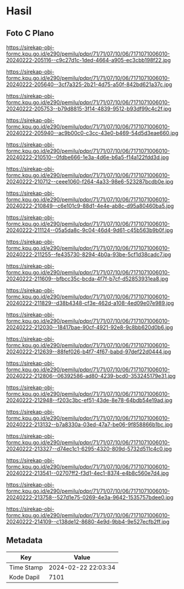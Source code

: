 # Hasil

## Foto C Plano

https://sirekap-obj-formc.kpu.go.id/e290/pemilu/pdpr/71/71/07/10/06/7171071006010-20240222-205116--c9c27d1c-1ded-4664-a905-ec3cbb198f22.jpg

https://sirekap-obj-formc.kpu.go.id/e290/pemilu/pdpr/71/71/07/10/06/7171071006010-20240222-205640--3cf7a325-2b21-4d75-a50f-842bd621a37c.jpg

https://sirekap-obj-formc.kpu.go.id/e290/pemilu/pdpr/71/71/07/10/06/7171071006010-20240222-205753--b79d8815-3f14-4839-9512-b93df99c4c2f.jpg

https://sirekap-obj-formc.kpu.go.id/e290/pemilu/pdpr/71/71/07/10/06/7171071006010-20240222-205940--ac9b00c0-c3cc-43e0-b469-54d5d3eae660.jpg

https://sirekap-obj-formc.kpu.go.id/e290/pemilu/pdpr/71/71/07/10/06/7171071006010-20240222-210510--0fdbe666-1e3a-4d6e-b6a5-f14a122fdd3d.jpg

https://sirekap-obj-formc.kpu.go.id/e290/pemilu/pdpr/71/71/07/10/06/7171071006010-20240222-210712--ceee1060-f264-4a33-98e6-523287bcdb0e.jpg

https://sirekap-obj-formc.kpu.go.id/e290/pemilu/pdpr/71/71/07/10/06/7171071006010-20240222-210849--c6e101c9-88d1-4e4e-ab8c-d95a80460ba5.jpg

https://sirekap-obj-formc.kpu.go.id/e290/pemilu/pdpr/71/71/07/10/06/7171071006010-20240222-211124--05a5da8c-9c04-46d4-9d61-c45b563b9b0f.jpg

https://sirekap-obj-formc.kpu.go.id/e290/pemilu/pdpr/71/71/07/10/06/7171071006010-20240222-211255--fe435730-8294-4b0a-93be-5cf1d38cadc7.jpg

https://sirekap-obj-formc.kpu.go.id/e290/pemilu/pdpr/71/71/07/10/06/7171071006010-20240222-211609--bfbcc35c-bcda-4f7f-b7cf-d52853931ea8.jpg

https://sirekap-obj-formc.kpu.go.id/e290/pemilu/pdpr/71/71/07/10/06/7171071006010-20240222-211829--d38b4348-cf3e-462d-a108-4ed09e07e989.jpg

https://sirekap-obj-formc.kpu.go.id/e290/pemilu/pdpr/71/71/07/10/06/7171071006010-20240222-212030--18417bae-90cf-4921-92e8-9c8bb620d0b6.jpg

https://sirekap-obj-formc.kpu.go.id/e290/pemilu/pdpr/71/71/07/10/06/7171071006010-20240222-212639--88fef026-b4f7-4f67-babd-97def22d0444.jpg

https://sirekap-obj-formc.kpu.go.id/e290/pemilu/pdpr/71/71/07/10/06/7171071006010-20240222-212806--06392586-ad80-4239-bcd0-353245179e31.jpg

https://sirekap-obj-formc.kpu.go.id/e290/pemilu/pdpr/71/71/07/10/06/7171071006010-20240222-212948--f203c3bc-ef51-43de-8e78-64bdb54e19ad.jpg

https://sirekap-obj-formc.kpu.go.id/e290/pemilu/pdpr/71/71/07/10/06/7171071006010-20240222-213132--b7a8330a-03ed-47a7-be06-9f858866b1bc.jpg

https://sirekap-obj-formc.kpu.go.id/e290/pemilu/pdpr/71/71/07/10/06/7171071006010-20240222-213327--d74ec1c1-6295-4320-809d-5732d511c4c0.jpg

https://sirekap-obj-formc.kpu.go.id/e290/pemilu/pdpr/71/71/07/10/06/7171071006010-20240222-213541--02707ff2-f3d1-4ec1-8374-e4b8c560e7d4.jpg

https://sirekap-obj-formc.kpu.go.id/e290/pemilu/pdpr/71/71/07/10/06/7171071006010-20240222-213758--527d1e75-0269-4e3a-9642-1535757bdee0.jpg

https://sirekap-obj-formc.kpu.go.id/e290/pemilu/pdpr/71/71/07/10/06/7171071006010-20240222-214109--c138de12-8680-4e9d-9bb4-9e527ecfb2ff.jpg


## Metadata

| Key        | Value               |
| ---------- | ------------------- |
| Time Stamp | 2024-02-22 22:03:34 |
| Kode Dapil | 7101                |



